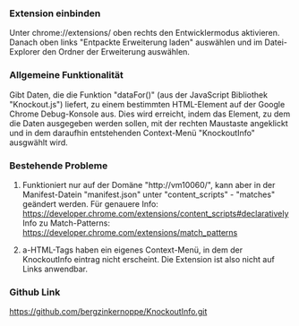 ### Extension einbinden
Unter chrome://extensions/ oben rechts den Entwicklermodus aktivieren. Danach oben links "Entpackte Erweiterung laden" auswählen und
im Datei-Explorer den Ordner der Erweiterung auswählen.

### Allgemeine Funktionalität
Gibt Daten, die die Funktion "dataFor()" (aus der JavaScript Bibliothek "Knockout.js") liefert, zu einem bestimmten HTML-Element auf der Google Chrome Debug-Konsole aus. 
Dies wird erreicht, indem das Element, zu dem die Daten ausgegeben werden sollen, mit der rechten Maustaste angeklickt und in dem daraufhin entstehenden Context-Menü 
"KnockoutInfo" ausgwählt wird.

### Bestehende Probleme
1. Funktioniert nur auf der Domäne "http://vm10060/", kann aber in der Manifest-Datein "manifest.json" unter "content_scripts" - "matches" geändert werden.
Für genauere Info: 	https://developer.chrome.com/extensions/content_scripts#declaratively
Info zu Match-Patterns: https://developer.chrome.com/extensions/match_patterns

2. a-HTML-Tags haben ein eigenes Context-Menü, in dem der KnockoutInfo eintrag nicht erscheint. Die Extension ist also nicht auf Links anwendbar.

### Github Link
https://github.com/bergzinkernoppe/KnockoutInfo.git
